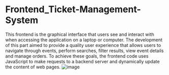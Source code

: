 # Frontend_Ticket-Management-System
This frontend is the graphical interface that users see and interact with when accessing the application on a laptop or computer. The development of this part aimed to provide a quality user experience that allows users to navigate through events, perform searches, filter results, view event details and manage orders. To achieve these goals, the frontend code uses JavaScript to make requests to a backend server and dynamically update the content of web pages.
![image](https://github.com/MIlinca/Frontend_Ticket-Management-System/assets/138598455/a87f5d94-82db-4431-8652-5b033b26b628)
